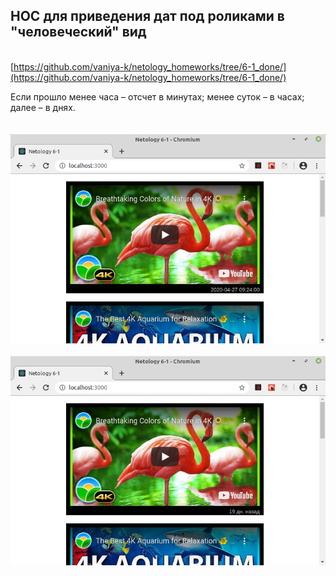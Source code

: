 ## HOC для приведения дат под роликами в "человеческий" вид
\
[https://github.com/vaniya-k/netology_homeworks/tree/6-1_done/](https://github.com/vaniya-k/netology_homeworks/tree/6-1_done/)

Если прошло менее часа &ndash; отсчет в минутах; менее суток &ndash; в часах; далее &ndash; в днях.
\
\
\
![Before](01.png)
\
\
![After](02.png)

